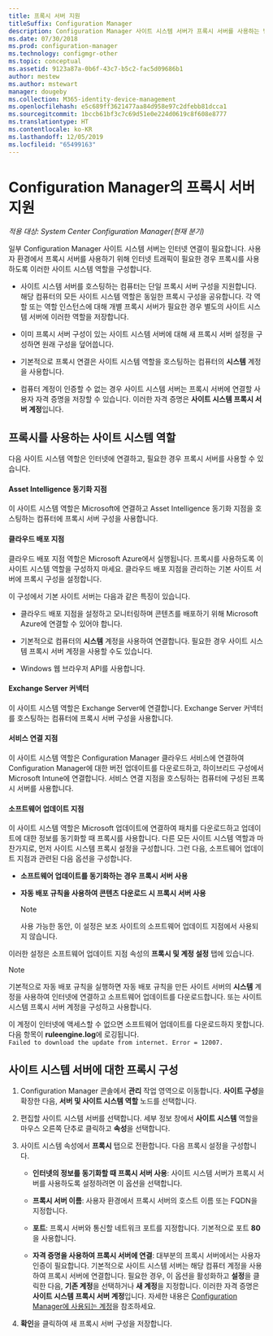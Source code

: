 ```yaml
---
title: 프록시 서버 지원
titleSuffix: Configuration Manager
description: Configuration Manager 사이트 시스템 서버가 프록시 서버를 사용하는 방법에 대해 알아봅니다.
ms.date: 07/30/2018
ms.prod: configuration-manager
ms.technology: configmgr-other
ms.topic: conceptual
ms.assetid: 9123a87a-0b6f-43c7-b5c2-fac5d09686b1
author: mestew
ms.author: mstewart
manager: dougeby
ms.collection: M365-identity-device-management
ms.openlocfilehash: e5c689ff3621477aa84d958e97c2dfebb81dcca1
ms.sourcegitcommit: 1bccb61bf3c7c69d51e0e224d0619c8f608e8777
ms.translationtype: HT
ms.contentlocale: ko-KR
ms.lasthandoff: 12/05/2019
ms.locfileid: "65499163"
---
```

# <a name="proxy-server-support-in-configuration-manager"></a>Configuration Manager의 프록시 서버 지원

*적용 대상: System Center Configuration Manager(현재 분기)*

일부 Configuration Manager 사이트 시스템 서버는 인터넷 연결이 필요합니다. 사용자 환경에서 프록시 서버를 사용하기 위해 인터넷 트래픽이 필요한 경우 프록시를 사용하도록 이러한 사이트 시스템 역할을 구성합니다.  

-   사이트 시스템 서버를 호스팅하는 컴퓨터는 단일 프록시 서버 구성을 지원합니다. 해당 컴퓨터의 모든 사이트 시스템 역할은 동일한 프록시 구성을 공유합니다. 각 역할 또는 역할 인스턴스에 대해 개별 프록시 서버가 필요한 경우 별도의 사이트 시스템 서버에 이러한 역할을 저장합니다.  

-   이미 프록시 서버 구성이 있는 사이트 시스템 서버에 대해 새 프록시 서버 설정을 구성하면 원래 구성을 덮어씁니다.  

-   기본적으로 프록시 연결은 사이트 시스템 역할을 호스팅하는 컴퓨터의 **시스템** 계정을 사용합니다.  

-   컴퓨터 계정이 인증할 수 없는 경우 사이트 시스템 서버는 프록시 서버에 연결할 사용자 자격 증명을 저장할 수 있습니다. 이러한 자격 증명은 **사이트 시스템 프록시 서버 계정**입니다.  



## <a name="site-system-roles-that-use-a-proxy"></a>프록시를 사용하는 사이트 시스템 역할

다음 사이트 시스템 역할은 인터넷에 연결하고, 필요한 경우 프록시 서버를 사용할 수 있습니다.  


#### <a name="asset-intelligence-synchronization-point"></a>Asset Intelligence 동기화 지점
이 사이트 시스템 역할은 Microsoft에 연결하고 Asset Intelligence 동기화 지점을 호스팅하는 컴퓨터에 프록시 서버 구성을 사용합니다.  


#### <a name="cloud-distribution-point"></a>클라우드 배포 지점
클라우드 배포 지점 역할은 Microsoft Azure에서 실행됩니다. 프록시를 사용하도록 이 사이트 시스템 역할을 구성하지 마세요. 클라우드 배포 지점을 관리하는 기본 사이트 서버에 프록시 구성을 설정합니다.  

이 구성에서 기본 사이트 서버는 다음과 같은 특징이 있습니다.  

-   클라우드 배포 지점을 설정하고 모니터링하며 콘텐츠를 배포하기 위해 Microsoft Azure에 연결할 수 있어야 합니다.  

-   기본적으로 컴퓨터의 **시스템** 계정을 사용하여 연결합니다. 필요한 경우 사이트 시스템 프록시 서버 계정을 사용할 수도 있습니다.  

-   Windows 웹 브라우저 API를 사용합니다.  


#### <a name="exchange-server-connector"></a>Exchange Server 커넥터
이 사이트 시스템 역할은 Exchange Server에 연결합니다. Exchange Server 커넥터를 호스팅하는 컴퓨터에 프록시 서버 구성을 사용합니다.  


#### <a name="service-connection-point"></a>서비스 연결 지점
이 사이트 시스템 역할은 Configuration Manager 클라우드 서비스에 연결하여 Configuration Manager에 대한 버전 업데이트를 다운로드하고, 하이브리드 구성에서 Microsoft Intune에 연결합니다. 서비스 연결 지점을 호스팅하는 컴퓨터에 구성된 프록시 서버를 사용합니다.  


#### <a name="software-update-point"></a>소프트웨어 업데이트 지점
이 사이트 시스템 역할은 Microsoft 업데이트에 연결하여 패치를 다운로드하고 업데이트에 대한 정보를 동기화할 때 프록시를 사용합니다. 다른 모든 사이트 시스템 역할과 마찬가지로, 먼저 사이트 시스템 프록시 설정을 구성합니다. 그런 다음, 소프트웨어 업데이트 지점과 관련된 다음 옵션을 구성합니다.  

-   **소프트웨어 업데이트를 동기화하는 경우 프록시 서버 사용**  

-   **자동 배포 규칙을 사용하여 콘텐츠 다운로드 시 프록시 서버 사용**  

    > [!Note]  
    > 사용 가능한 동안, 이 설정은 보조 사이트의 소프트웨어 업데이트 지점에서 사용되지 않습니다.  

이러한 설정은 소프트웨어 업데이트 지점 속성의 **프록시 및 계정 설정** 탭에 있습니다.  

> [!NOTE]  
>  기본적으로 자동 배포 규칙을 실행하면 자동 배포 규칙을 만든 사이트 서버의 **시스템** 계정을 사용하여 인터넷에 연결하고 소프트웨어 업데이트를 다운로드합니다. 또는 사이트 시스템 프록시 서버 계정을 구성하고 사용합니다. 
>   
>  이 계정이 인터넷에 액세스할 수 없으면 소프트웨어 업데이트를 다운로드하지 못합니다. 다음 항목이 **ruleengine.log**에 로깅됩니다.  
> `Failed to download the update from internet. Error = 12007.`  



## <a name="configure-the-proxy-for-a-site-system-server"></a>사이트 시스템 서버에 대한 프록시 구성  

1.  Configuration Manager 콘솔에서 **관리** 작업 영역으로 이동합니다. **사이트 구성**을 확장한 다음, **서버 및 사이트 시스템 역할** 노드를 선택합니다.  

2.  편집할 사이트 시스템 서버를 선택합니다. 세부 정보 창에서 **사이트 시스템** 역할을 마우스 오른쪽 단추로 클릭하고 **속성**을 선택합니다.  

3.  사이트 시스템 속성에서 **프록시** 탭으로 전환합니다. 다음 프록시 설정을 구성합니다.  

    - **인터넷의 정보를 동기화할 때 프록시 서버 사용**: 사이트 시스템 서버가 프록시 서버를 사용하도록 설정하려면 이 옵션을 선택합니다.  

    - **프록시 서버 이름**: 사용자 환경에서 프록시 서버의 호스트 이름 또는 FQDN을 지정합니다.  

    - **포트**: 프록시 서버와 통신할 네트워크 포트를 지정합니다. 기본적으로 포트 **80**을 사용합니다.  

    - **자격 증명을 사용하여 프록시 서버에 연결**: 대부분의 프록시 서버에서는 사용자 인증이 필요합니다. 기본적으로 사이트 시스템 서버는 해당 컴퓨터 계정을 사용하여 프록시 서버에 연결합니다. 필요한 경우, 이 옵션을 활성화하고 **설정**을 클릭한 다음, **기존 계정**을 선택하거나 **새 계정**을 지정합니다. 이러한 자격 증명은 **사이트 시스템 프록시 서버 계정**입니다.  자세한 내용은 [Configuration Manager에 사용되는 계정](/sccm/core/plan-design/hierarchy/accounts)을 참조하세요.  

4.  **확인**을 클릭하여 새 프록시 서버 구성을 저장합니다.  
